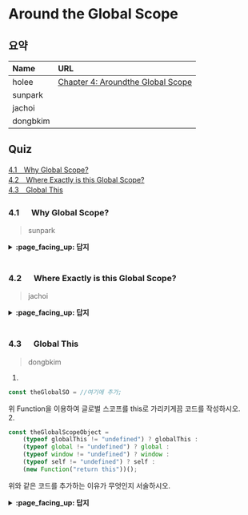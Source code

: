 # Around the Global Scope

## 요약
| Name | URL |
|:---|:---|
| holee | [Chapter 4: Aroundthe Global Scope](https://github.com/hochan222/Everything-in-JavaScript/wiki/Chapter-4:-Aroundthe-Global-Scope) |
| sunpark |  |
| jachoi |  |
| dongbkim |  |

## Quiz
[4.1　Why Global Scope?](#41---Why-Global-Scope)<br>
[4.2　Where Exactly is this Global Scope?](#42---Where-Exactly-is-this-Global-Scope)<br>
[4.3　Global This](#43---Global-This)<br>

### 4.1 　  Why Global Scope?

> sunpark

<details>
<summary> <b> :page_facing_up: 답지 </b>  </summary>
<div markdown="1">



</div>
</details>
<br>

### 4.2 　  Where Exactly is this Global Scope?

> jachoi

<details>
<summary> <b> :page_facing_up: 답지 </b>  </summary>
<div markdown="1">



</div>
</details>
<br>

### 4.3 　  Global This

> dongbkim
1. 
```js
const theGlobalSO = //여기에 추가;
``` 
위 Function을 이용하여 글로벌 스코프를 this로 가리키게끔 코드를 작성하시오.
<br/>
2.
```js
const theGlobalScopeObject =
    (typeof globalThis != "undefined") ? globalThis :
    (typeof global != "undefined") ? global :
    (typeof window != "undefined") ? window :
    (typeof self != "undefined") ? self :
    (new Function("return this"))();
```
위와 같은 코드를 추가하는 이유가 무엇인지 서술하시오.
<br/>
<details>
  <summary> <b> :page_facing_up: 답지 </b>  </summary>
<div markdown="1">
 1.  ** (new Function("return this"))() **
    <br/>
  A function can be dynamically constructed from code stored in a string value with the Function() constructor, (중략) Such a function will automatically be run in non-strict-mode (for legacy reasons) when invoked with the normal () function invocation as shown;its this will point at ** the global object **.(Global This 중 note box)
    <br/>
 2.  if you find yourself needing a ** reliable global scope reference **.(Global This 중 8번째 문단)


</div>
</details>
<br>
